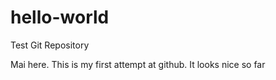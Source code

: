 # hello-world
Test Git Repository

Mai here. This is my first attempt at github. It looks nice so far
